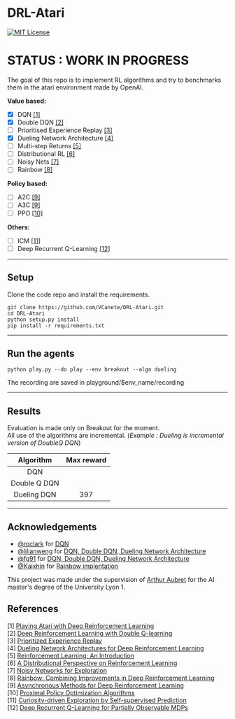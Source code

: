 # DRL-Atari

[![MIT License](https://img.shields.io/badge/license-MIT-blue.svg)](LICENSE)

# STATUS : WORK IN PROGRESS

The goal of this repo is to implement RL algorithms and try to benchmarks them in the atari environment made by OpenAI.

**Value based:** 
- [x] DQN [[1]](#references)
- [x] Double DQN [[2]](#references)
- [ ] Prioritised Experience Replay [[3]](#references)
- [x] Dueling Network Architecture [[4]](#references)
- [ ] Multi-step Returns [[5]](#references)
- [ ] Distributional RL [[6]](#references)
- [ ] Noisy Nets [[7]](#references)
- [ ] Rainbow [[8]](#references)

**Policy based:** 
- [ ] A2C [[9]](#references)
- [ ] A3C [[9]](#references)
- [ ] PPO [[10]](#references)

**Others:**
- [ ] ICM [[11]](#references)
- [ ] Deep Recurrent Q-Learning [[12]](#references)

----------------
## Setup 


Clone the code repo and install the requirements.

```
git clone https://github.com/VCanete/DRL-Atari.git
cd DRL-Atari
python setup.py install
pip install -r requirements.txt
```
----------------
## Run the agents

```
python play.py --do play --env breakout --algo dueling
```

The recording are saved in playground/$env_name/recording


----------------
## Results

Evaluation is made only on Breakout for the moment.  
All use of the algorithms are incremental. (*Example : Dueling is incremental version of DoubleQ DQN*)

|   Algorithm  | Max reward |
|:------------:|:----------:|
| DQN          |            |
| Double Q DQN |            |
| Dueling DQN  |     397    |

----------------
## Acknowledgements


- [@roclark](https://github.com/roclark) for [DQN](https://github.com/roclark/openai-gym-pytorch/)
- [@lilianweng](https://github.com/lilianweng) for [DQN, Double DQN, Dueling Network Architecture](https://lilianweng.github.io/lil-log/2018/05/05/implementing-deep-reinforcement-learning-models.html)
- [@fg91](https://github.com/fg91) for [DQN, Double DQN, Dueling Network Architecture](https://github.com/fg91/Deep-Q-Learning)
- [@Kaixhin](https://github.com/Kaixhin) for [Rainbow implentation](https://github.com/Kaixhin/Rainbow)
  


This project was made under the supervision of [Arthur Aubret](https://github.com/Aubret) for the AI master's degree of the University Lyon 1.


References
----------

[1] [Playing Atari with Deep Reinforcement Learning](http://arxiv.org/abs/1312.5602)  
[2] [Deep Reinforcement Learning with Double Q-learning](http://arxiv.org/abs/1509.06461)  
[3] [Prioritized Experience Replay](http://arxiv.org/abs/1511.05952)  
[4] [Dueling Network Architectures for Deep Reinforcement Learning](http://arxiv.org/abs/1511.06581)  
[5] [Reinforcement Learning: An Introduction](http://www.incompleteideas.net/sutton/book/ebook/the-book.html)  
[6] [A Distributional Perspective on Reinforcement Learning](https://arxiv.org/abs/1707.06887)  
[7] [Noisy Networks for Exploration](https://arxiv.org/abs/1706.10295)  
[8] [Rainbow: Combining Improvements in Deep Reinforcement Learning](https://arxiv.org/abs/1710.02298)  
[9] [Asynchronous Methods for Deep Reinforcement Learning](https://arxiv.org/abs/1602.01783)  
[10] [Proximal Policy Optimization Algorithms](https://arxiv.org/abs/1707.06347)  
[11] [Curiosity-driven Exploration by Self-supervised Prediction](https://arxiv.org/abs/1705.05363)  
[12] [Deep Recurrent Q-Learning for Partially Observable MDPs](https://arxiv.org/abs/1507.06527)  
